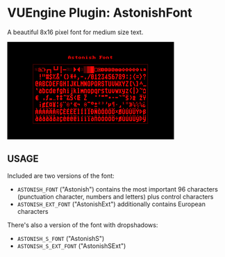 VUEngine Plugin: AstonishFont
=============================

A beautiful 8x16 pixel font for medium size text.

![Preview Image](preview.png)


USAGE
-----

Included are two versions of the font:

- `ASTONISH_FONT` ("Astonish") contains the most important 96 characters (punctuation character, numbers and letters) plus control characters
- `ASTONISH_EXT_FONT` ("AstonishExt") additionally contains European characters

There's also a version of the font with dropshadows:

- `ASTONISH_S_FONT` ("AstonishS")
- `ASTONISH_S_EXT_FONT` ("AstonishSExt")
